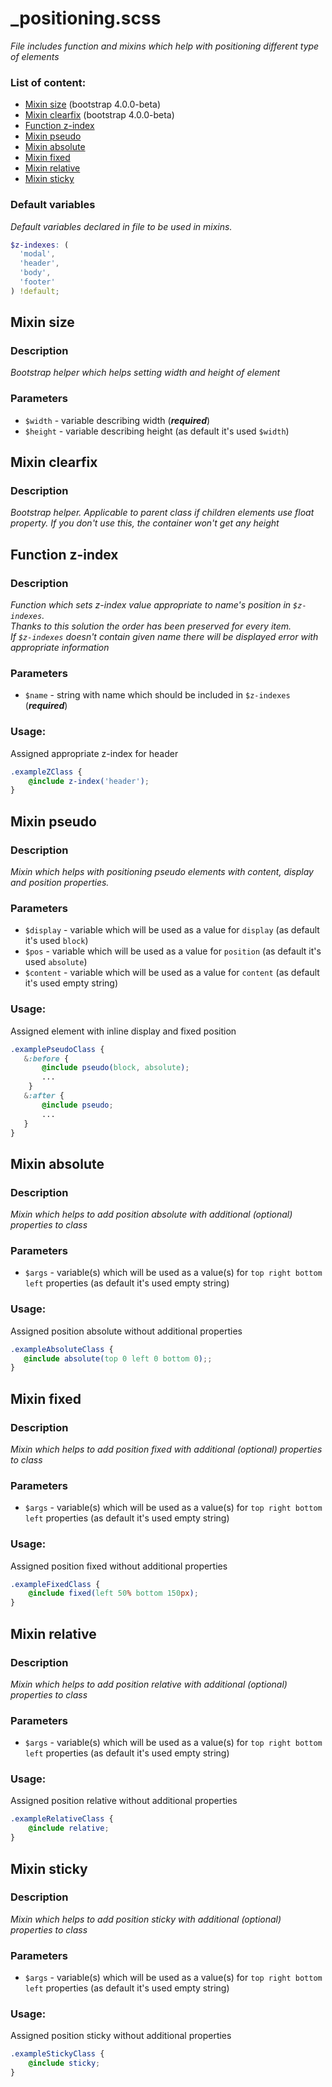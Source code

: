 # _positioning.scss
_File includes function and mixins which help with positioning different type of elements_

### List of content:
- [Mixin size](#function-size) (bootstrap 4.0.0-beta)
- [Mixin clearfix](#mixin-clearfix) (bootstrap 4.0.0-beta)
- [Function z-index](#function-z-index)
- [Mixin pseudo](#mixin-pseudo)
- [Mixin absolute](#mixin-absolute)
- [Mixin fixed](#mixin-fixed)
- [Mixin relative](#mixin-relative)
- [Mixin sticky](#mixin-sticky)


### Default variables
_Default variables declared in file to be used in mixins._

```scss
$z-indexes: (
  'modal',
  'header',
  'body',
  'footer'
) !default;
```


## Mixin size

### Description
_Bootstrap helper which helps setting width and height of element_

### Parameters
- `$width` - variable describing width (***required***)
- `$height` - variable describing height (as default it's used ```$width```)


## Mixin clearfix

### Description
_Bootstrap helper. Applicable to parent class if children elements use float property. If you don't use this, the container won't get any height_


## Function z-index

### Description
_Function which sets z-index value appropriate to name's position in ```$z-indexes```.<br />
Thanks to this solution the order has been preserved for every item.<br />
If ```$z-indexes``` doesn't contain given name there will be displayed error with appropriate information_

### Parameters
- `$name` - string with name which should be included in ```$z-indexes``` (***required***)

### Usage: 
Assigned appropriate z-index for header

```scss
.exampleZClass {
    @include z-index('header');
}
```


## Mixin pseudo

### Description
_Mixin which helps with positioning pseudo elements with content, display and position properties._

### Parameters
- `$display` - variable which will be used as a value for ```display``` (as default it's used ```block```)
- `$pos` - variable which will be used as a value for ```position``` (as default it's used ```absolute```)
- `$content` - variable which will be used as a value for ```content``` (as default it's used empty string)

### Usage: 
Assigned element with inline display and fixed position

```scss
.examplePseudoClass {
   &:before {
       @include pseudo(block, absolute);
       ...
    }
   &:after {
       @include pseudo;
       ...
   }
}
```


## Mixin absolute

### Description
_Mixin which helps to add position absolute with additional (optional) properties to class_

### Parameters
- `$args` - variable(s) which will be used as a value(s) for ```top right bottom left``` properties (as default it's used empty string)

### Usage: 
Assigned position absolute without additional properties

```scss
.exampleAbsoluteClass {
   @include absolute(top 0 left 0 bottom 0);;
}
```


## Mixin fixed

### Description
_Mixin which helps to add position fixed with additional (optional) properties to class_

### Parameters
- `$args` - variable(s) which will be used as a value(s) for ```top right bottom left``` properties (as default it's used empty string)

### Usage: 
Assigned position fixed without additional properties

```scss
.exampleFixedClass {
    @include fixed(left 50% bottom 150px);
}
```

## Mixin relative

### Description
_Mixin which helps to add position relative with additional (optional) properties to class_

### Parameters
- `$args` - variable(s) which will be used as a value(s) for ```top right bottom left``` properties (as default it's used empty string)

### Usage: 
Assigned position relative without additional properties

```scss
.exampleRelativeClass {
    @include relative;
}
```

## Mixin sticky

### Description
_Mixin which helps to add position sticky with additional (optional) properties to class_

### Parameters
- `$args` - variable(s) which will be used as a value(s) for ```top right bottom left``` properties (as default it's used empty string)

### Usage: 
Assigned position sticky without additional properties

```scss
.exampleStickyClass {
    @include sticky;
}
```